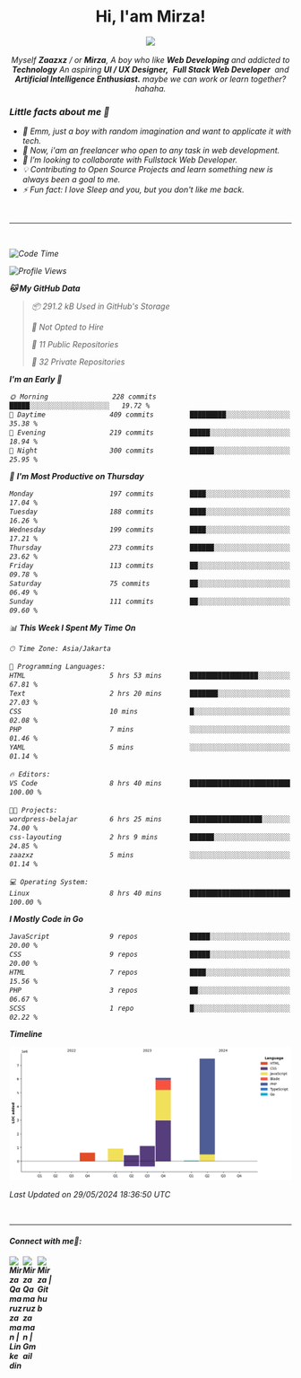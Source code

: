 <h1 align="center">Hi, I'am Mirza!</h1>
<p align="center">
  <a href="https://github.com/Ratheshan03/readme-typing-svg"><img src="https://readme-typing-svg.herokuapp.com?lines=UI+/+UX+Designer;Full+Stack+Web+Developer;IT+Enthusiast;Artificial+Intelligence+Addicted;&center=true&width=500&height=50"></a>
</p>

<p align="center">
  <em>
    Myself <b>Zaazxz</b> / or <b>Mirza</b>, A boy who like <b>Web Developing</b> and addicted to <b>Technology</b>
    An aspiring <b>UI / UX Designer,</b>&nbsp; <b>Full Stack Web Developer</b>&nbsp; and <b> Artificial Intelligence Enthusiast.</b> maybe we can work or learn together? hahaha.
  <br>
</p>

<h3>Little facts about me 🧑</h3>

- 🧞 Emm, just a boy with random imagination and want to applicate it with tech.
- 🔭 Now, i'am an freelancer who open to any task in web development.
- 👯 I’m looking to collaborate with Fullstack Web Developer.
- 💡 Contributing to Open Source Projects and learn something new is always been a goal to me.
- ⚡ Fun fact: I love Sleep and you, but you don't like me back.
<br>

---

<br>

<!--START_SECTION:waka-->
![Code Time](http://img.shields.io/badge/Code%20Time-693%20hrs%209%20mins-blue)

![Profile Views](http://img.shields.io/badge/Profile%20Views-130-blue)

**🐱 My GitHub Data** 

> 📦 291.2 kB Used in GitHub's Storage 
 > 
> 🚫 Not Opted to Hire
 > 
> 📜 11 Public Repositories 
 > 
> 🔑 32 Private Repositories 
 > 
**I'm an Early 🐤** 

```text
🌞 Morning                228 commits         █████░░░░░░░░░░░░░░░░░░░░   19.72 % 
🌆 Daytime                409 commits         █████████░░░░░░░░░░░░░░░░   35.38 % 
🌃 Evening                219 commits         █████░░░░░░░░░░░░░░░░░░░░   18.94 % 
🌙 Night                  300 commits         ██████░░░░░░░░░░░░░░░░░░░   25.95 % 
```
📅 **I'm Most Productive on Thursday** 

```text
Monday                   197 commits         ████░░░░░░░░░░░░░░░░░░░░░   17.04 % 
Tuesday                  188 commits         ████░░░░░░░░░░░░░░░░░░░░░   16.26 % 
Wednesday                199 commits         ████░░░░░░░░░░░░░░░░░░░░░   17.21 % 
Thursday                 273 commits         ██████░░░░░░░░░░░░░░░░░░░   23.62 % 
Friday                   113 commits         ██░░░░░░░░░░░░░░░░░░░░░░░   09.78 % 
Saturday                 75 commits          ██░░░░░░░░░░░░░░░░░░░░░░░   06.49 % 
Sunday                   111 commits         ██░░░░░░░░░░░░░░░░░░░░░░░   09.60 % 
```


📊 **This Week I Spent My Time On** 

```text
🕑︎ Time Zone: Asia/Jakarta

💬 Programming Languages: 
HTML                     5 hrs 53 mins       █████████████████░░░░░░░░   67.81 % 
Text                     2 hrs 20 mins       ███████░░░░░░░░░░░░░░░░░░   27.03 % 
CSS                      10 mins             █░░░░░░░░░░░░░░░░░░░░░░░░   02.08 % 
PHP                      7 mins              ░░░░░░░░░░░░░░░░░░░░░░░░░   01.46 % 
YAML                     5 mins              ░░░░░░░░░░░░░░░░░░░░░░░░░   01.14 % 

🔥 Editors: 
VS Code                  8 hrs 40 mins       █████████████████████████   100.00 % 

🐱‍💻 Projects: 
wordpress-belajar        6 hrs 25 mins       ██████████████████░░░░░░░   74.00 % 
css-layouting            2 hrs 9 mins        ██████░░░░░░░░░░░░░░░░░░░   24.85 % 
zaazxz                   5 mins              ░░░░░░░░░░░░░░░░░░░░░░░░░   01.14 % 

💻 Operating System: 
Linux                    8 hrs 40 mins       █████████████████████████   100.00 % 
```

**I Mostly Code in Go** 

```text
JavaScript               9 repos             █████░░░░░░░░░░░░░░░░░░░░   20.00 % 
CSS                      9 repos             █████░░░░░░░░░░░░░░░░░░░░   20.00 % 
HTML                     7 repos             ████░░░░░░░░░░░░░░░░░░░░░   15.56 % 
PHP                      3 repos             ██░░░░░░░░░░░░░░░░░░░░░░░   06.67 % 
SCSS                     1 repo              █░░░░░░░░░░░░░░░░░░░░░░░░   02.22 % 
```



**Timeline**

![Lines of Code chart](https://raw.githubusercontent.com/zaazxz/zaazxz/main/assets/bar_graph.png)


 Last Updated on 29/05/2024 18:36:50 UTC
<!--END_SECTION:waka-->

<br>

---

<h4> Connect with me🤝: <h4>
  </hr>
  <a href="https://www.linkedin.com/in/mirzaqamaruzzaman18/">
   <img align="left" alt=" Mirza Qamaruzzaman | Linkedin" width="24px" src="https://www.vectorlogo.zone/logos/linkedin/linkedin-icon.svg" />
  </a>
  <a href="mailto:mirzaqamaruzzaman18@gmail.com">
    <img align="left" alt=" Mirza Qamaruzzaman | Gmail" width="26px" src="https://www.vectorlogo.zone/logos/gmail/gmail-icon.svg" />
  </a>
   <a href="https://github.com/zaazxz">
    <img align="left" alt=" Mirza | Github" width="26px" src="https://www.vectorlogo.zone/logos/github/github-tile.svg" />
  </a>
  <br>
